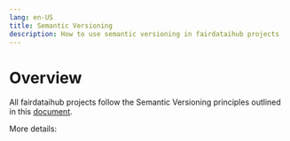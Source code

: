```yaml
---
lang: en-US
title: Semantic Versioning
description: How to use semantic versioning in fairdataihub projects
---
```


# Overview
All fairdataihub projects follow the Semantic Versioning principles outlined in this [document](https://semver.org/). 

More details: 